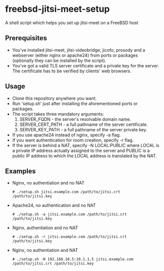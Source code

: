 # freebsd-jitsi-meet-setup
A shell script which helps you set up jitsi-meet on a FreeBSD host

## Prerequisites
- You've installed jitsi-meet, jitsi-videobridge, jicofo, prosody and a webserver (either nginx or apache24) from ports or packages (optionally they can be installed by the script).
- You've got a valid TLS server certificate and a private key for the server. The certificate has to be verified by clients' web browsers.

## Usage
- Clone this repository anywhere you want.
- Run 'setup.sh' just after installing the aforementioned ports or packages.
- The script takes three mandatory arguments:
  1. SERVER_FQDN - the server's resolvable domain name.
  2. SERVER_CERT_PATH - a full pathname of the server certificate.
  3. SERVER_KEY_PATH - a full pathname of the server private key.
- If you use apache24 instead of nginx, specify -a flag.
- If you want authentication for room creation, specify -r flag.
- If the server is behind a NAT, specify -N LOCAL:PUBLIC where LOCAL is a private IP address actually assigned to the server and PUBLIC is a public IP address to which the LOCAL address is translated by the NAT.

## Examples
- Nginx, no authentiation and no NAT
  ```
  # ./setup.sh jitsi.example.com /path/to/jitsi.crt /path/to/jitsi.key
  ```

- Apache24, no authentication and no NAT
  ```
  # ./setup.sh -a jitsi.example.com /path/to/jitsi.crt /path/to/jitsi.key
  ```

- Nginx, authentiation and no NAT
  ```
  # ./setup.sh -r jitsi.example.com /path/to/jitsi.crt /path/to/jitsi.key
  ```

- Nginx, no authentiation and NAT
  ```
  # ./setup.sh -N 192.168.10.5:10.1.1.5 jitsi.example.com /path/to/jitsi.crt /path/to/jitsi.key
  ```
